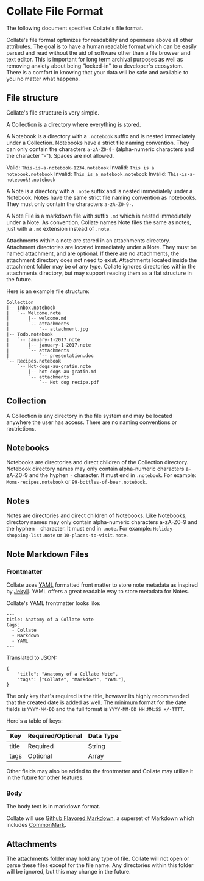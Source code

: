 # Collate File Format
The following document specifies Collate's file format.

Collate's file format optimizes for readability and openness above all other attributes.  The goal is to have a human readable format which can be easily parsed and read without the aid of software other than a file browser and text editor.  This is important for long term archival purposes as well as removing anxiety about being "locked-in" to a developer's ecosystem.  There is a comfort in knowing that your data will be safe and available to you no matter what happens.

## File structure

Collate's file structure is very simple.  

A Collection is a directory where everything is stored.

A Notebook is a directory with a `.notebook` suffix and is nested immediately under a Collection.  Notebooks have a strict file naming convention.  They can only contain the characters `a-zA-Z0-9-` (alpha-numeric characters and the character "-").  Spaces are not allowed.

Valid: `This-is-a-notebook-1234.notebook`
Invalid: `This is a notebook.notebook`
Invalid: `This_is_a_notebook.notebook`
Invalid: `This-is-a-notebook!.notebook`

A Note is a directory with a `.note` suffix and is nested immediately under a Notebook.  Notes have the same strict file naming convention as notebooks.  They must only contain the characters `a-zA-Z0-9-`.

A Note File is a markdown file with suffix `.md` which is nested immediately under a Note.  As convention, Collate names Note files the same as notes, just with a `.md` extension instead of `.note`.

Attachments within a note are stored in an attachments directory.  Attachment directories are located immediately under a Note.  They must be named attachment, and are optional.  If there are no attachments, the attachment directory does not need to exist.  Attachments located inside the attachment folder may be of any type.  Collate ignores directories within the attachments directory, but may support reading them as a flat structure in the future.


Here is an example file structure:

	Collection
	|-- Inbox.notebook
	|   `-- Welcome.note
	|       |-- welcome.md
	|       `-- attachments
	|           `-- attachment.jpg
	|-- Todo.notebook
	|   `-- January-1-2017.note
	|       |-- january-1-2017.note
	|       `-- attachments
	|           `-- presentation.doc
	`-- Recipes.notebook
	    `-- Hot-dogs-au-gratin.note
	        |-- hot-dogs-au-gratin.md
	        `-- attachments
	            `-- Hot dog recipe.pdf


## Collection

A Collection is any directory in the file system and may be located anywhere the user has access.  There are no naming conventions or restrictions.

## Notebooks

Notebooks are directories and direct children of the Collection directory.  Notebook directory names may only contain alpha-numeric characters a-zA-Z0-9 and the hyphen `-` character. It must end in `.notebook`.  For example: `Moms-recipes.notebook` or `99-bottles-of-beer.notebook`.

## Notes

Notes are directories and direct children of Notebooks.  Like Notebooks, directory names may only contain alpha-numeric characters a-zA-Z0-9 and the hyphen `-` character.  It must end in `.note`.  For example: `Holiday-shopping-list.note` or `10-places-to-visit.note`.

## Note Markdown Files
### Frontmatter
Collate uses [YAML](http://yaml.org/) formatted front matter to store note metadata as inspired by [Jekyll](https://jekyllrb.com/docs/frontmatter/).  YAML offers a great readable way to store metadata for Notes.

Collate's YAML frontmatter looks like:

```
---
title: Anatomy of a Collate Note
tags:
  - Collate
  - Markdown
  - YAML
---
```

Translated to JSON:

```
{
	"title": "Anatomy of a Collate Note",
	"tags": ["Collate", "Markdown", "YAML"],
}
```
The only key that's required is the title, however its highly recommended that the created date is added as well.  The minimum format for the date fields is `YYYY-MM-DD` and the full format is `YYYY-MM-DD HH:MM:SS +/-TTTT`.

Here's a table of keys:

| Key         	| Required/Optional 	| Data Type 	|
|-------------	|-------------------	|-----------	|
| title       	| Required          	| String    	|
| tags        	| Optional          	| Array     	|

Other fields may also be added to the frontmatter and Collate may utilize it in the future for other features.

### Body

The body text is in markdown format.  

Collate will use [Github Flavored Markdown](https://guides.github.com/features/mastering-markdown/#GitHub-flavored-markdown), a superset of Markdown which includes [CommonMark](http://commonmark.org/).


## Attachments

The attachments folder may hold any type of file.  Collate will not open or parse these files except for the file name.  Any directories within this folder will be ignored, but this may change in the future.
